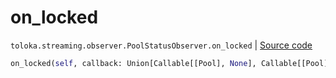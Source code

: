 # on_locked
`toloka.streaming.observer.PoolStatusObserver.on_locked` | [Source code](https://github.com/Toloka/toloka-kit/blob/v0.1.24/src/streaming/observer.py#L233)

```python
on_locked(self, callback: Union[Callable[[Pool], None], Callable[[Pool], Awaitable[None]]])
```

